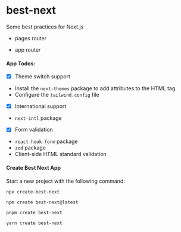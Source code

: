 # best-next

Some best practices for Next.js

- pages router

- app router

#### App Todos:

- [x] Theme switch support

- Install the `next-themes` package to add attributes to the HTML tag
- Configure the `tailwind.config` file

- [x] International support
- `next-intl` package

- [x] Form validation
- `react-hook-form` package
- `zod` package 
- Client-side HTML standard validation

#### Create Best Next App

Start a new project with the following command:

```
npx create-best-next
```

```
npm create best-next@latest
```

```
pnpm create best-next
```

```
yarn create best-next
```

